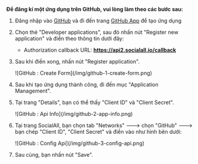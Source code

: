 __Để đăng kí một ứng dụng trên GitHub, vui lòng làm theo các bước sau:__

1. Đăng nhập vào [GitHub](https://github.com/) và đi đến trang [GitHub App](https://github.com/settings/applications) để tạo ứng dụng
2. Chọn thẻ "Developer applications", sau đó nhấn nút "Register new application" và điền theo thông tin dưới đây:
    * Authorization callback URL: __https://api2.socialall.io/callback__
3. Sau khi điền xong, nhấn nút "Register application".
    
    <div class="soclall-br"></div>
    ![GitHub : Create Form](/img/github-1-create-form.png)
    <div class="soclall-br"></div>
    
4. Sau khi tạo ứng dụng thành công, đi đến mục "Application Management".
5. Tại trang "Details", bạn có thể thấy "Client ID" và "Client Secret".
    <div class="soclall-br"></div>
    ![GitHub : Api Info](/img/github-2-app-info.png)
    <div class="soclall-br"></div>
6. Tại trang SocialAll, bạn chọn tab "Networks" ---> chọn "GitHub" ---> bạn chép "Client ID", "Client Secret" và điền vào như hình bên dưới:
    <div class="soclall-br"></div>
    ![GitHub : Config Api](/img/github-3-config-api.png)
    <div class="soclall-br"></div>
7. Sau cùng, bạn nhấn nút "Save".